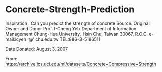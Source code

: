 # Concrete-Strength-Prediction
Inspiration : Can you predict the strength of concrete
Source:
Original Owner and Donor
Prof. I-Cheng Yeh
Department of Information Management
Chung-Hua University,
Hsin Chu, Taiwan 30067, R.O.C.
e-mail:icyeh '@' chu.edu.tw
TEL:886-3-5186511

Date Donated: August 3, 2007

From: https://archive.ics.uci.edu/ml/datasets/Concrete+Compressive+Strength
